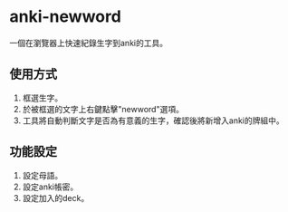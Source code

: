 # anki-newword
一個在瀏覽器上快速紀錄生字到anki的工具。

## 使用方式
1. 框選生字。
1. 於被框選的文字上右鍵點擊"newword"選項。
1. 工具將自動判斷文字是否為有意義的生字，確認後將新增入anki的牌組中。

## 功能設定
1. 設定母語。
1. 設定anki帳密。
1. 設定加入的deck。
